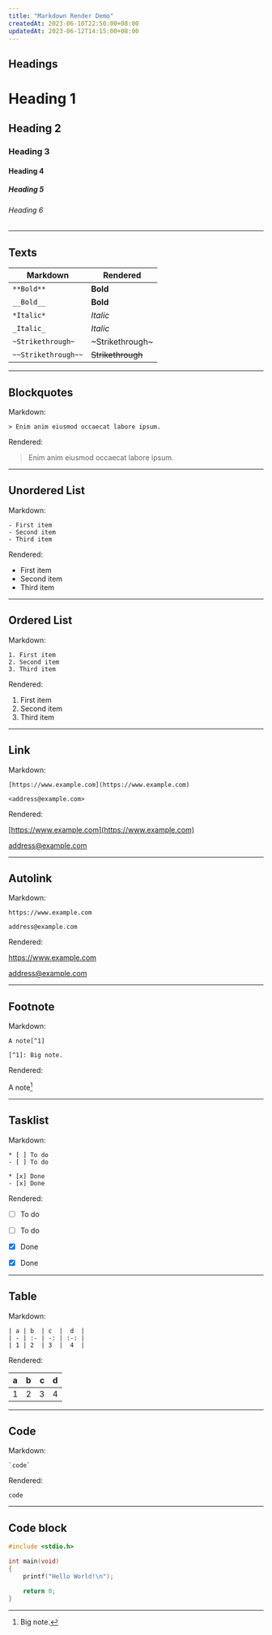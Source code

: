 ```yaml
---
title: "Markdown Render Demo"
createdAt: 2023-06-10T22:50:00+08:00
updatedAt: 2023-06-12T14:15:00+08:00
---
```


## Headings

# Heading 1

## Heading 2

### Heading 3

#### Heading 4

##### Heading 5

###### Heading 6

---

## Texts

| Markdown | Rendered |
| - | - |
| `**Bold**` | **Bold** |
| `__Bold__` | __Bold__ |
| `*Italic*` |  *Italic* |
| `_Italic_` |  _Italic_ |
| `~Strikethrough~` |  ~Strikethrough~ |
| `~~Strikethrough~~` |  ~~Strikethrough~~ |

---

## Blockquotes

Markdown:

```
> Enim anim eiusmod occaecat labore ipsum.
```

Rendered:

> Enim anim eiusmod occaecat labore ipsum.

---

## Unordered List

Markdown:

```
- First item
- Second item
- Third item
```

Rendered:

- First item
- Second item
- Third item

---

## Ordered List

Markdown:

```
1. First item
2. Second item
3. Third item
```

Rendered:

1. First item
2. Second item
3. Third item

---

## Link

Markdown:

```
[https://www.example.com](https://www.example.com)

<address@example.com>
```

Rendered:

[https://www.example.com](https://www.example.com)

<address@example.com>

---

## Autolink

Markdown:

```
https://www.example.com

address@example.com
```

Rendered:

https://www.example.com

address@example.com

---

## Footnote

Markdown:

```
A note[^1]

[^1]: Big note.
```

Rendered:

A note[^1]

[^1]: Big note.

---

## Tasklist

Markdown:

```
* [ ] To do
- [ ] To do

* [x] Done
- [x] Done
```

Rendered:

* [ ] To do
- [ ] To do

* [x] Done
- [x] Done

---

## Table

Markdown:

```
| a | b  | c  |  d  |
| - | :- | -: | :-: |
| 1 | 2  | 3  |  4  |
```

Rendered:

| a | b  | c  |  d  |
| - | :- | -: | :-: |
| 1 | 2  | 3  |  4  |

---

## Code

Markdown:

```
`code`
```

Rendered:

`code`

---

## Code block

```c
#include <stdio.h>

int main(void)
{
    printf("Hello World!\n");

    return 0;
}
```
